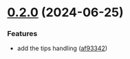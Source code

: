 

# [0.2.0](https://github.com/rotenderco/react-native-poslink/compare/v0.1.0...v0.2.0) (2024-06-25)


### Features

* add the tips handling ([af93342](https://github.com/rotenderco/react-native-poslink/commit/af933424ef9878a3e87b710468b9b94f58d5a744))